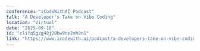```yaml
---
conference: "iCodeWithAI Podcast"
talk: "A Developer's Take on Vibe Coding"
location: "Virtual"
date: "2025-09-18"
id: "clifq5gzg40j20bw9ne2mh9n1"
link: "https://www.icodewith.ai/podcast/a-developers-take-on-vibe-coding/"
---
```


